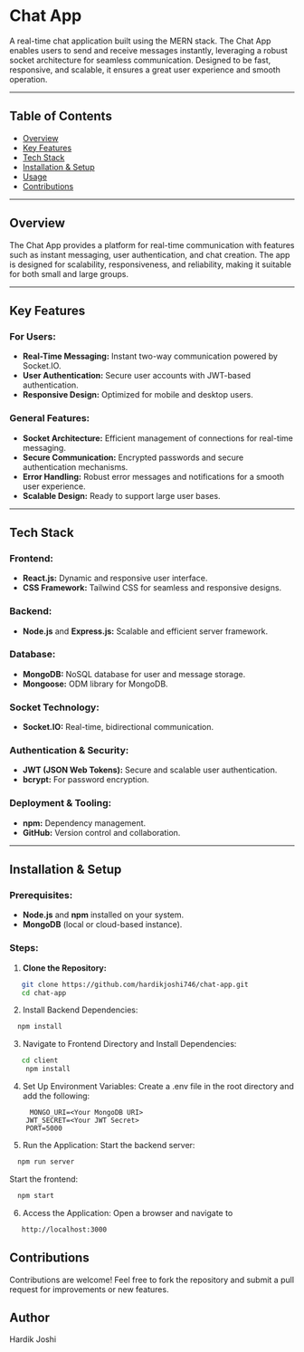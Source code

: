 # Chat App

A real-time chat application built using the MERN stack. The Chat App enables users to send and receive messages instantly, leveraging a robust socket architecture for seamless communication. Designed to be fast, responsive, and scalable, it ensures a great user experience and smooth operation.

---

## Table of Contents

- [Overview](#overview)
- [Key Features](#key-features)
- [Tech Stack](#tech-stack)
- [Installation & Setup](#installation--setup)
- [Usage](#usage)
- [Contributions](#contributions)

---

## Overview

The Chat App provides a platform for real-time communication with features such as instant messaging, user authentication, and chat creation. The app is designed for scalability, responsiveness, and reliability, making it suitable for both small and large groups.

---

## Key Features

### For Users:
- **Real-Time Messaging:** Instant two-way communication powered by Socket.IO.
- **User Authentication:** Secure user accounts with JWT-based authentication.
- **Responsive Design:** Optimized for mobile and desktop users.

### General Features:
- **Socket Architecture:** Efficient management of connections for real-time messaging.
- **Secure Communication:** Encrypted passwords and secure authentication mechanisms.
- **Error Handling:** Robust error messages and notifications for a smooth user experience.
- **Scalable Design:** Ready to support large user bases.

---

## Tech Stack

### Frontend:
- **React.js:** Dynamic and responsive user interface.
- **CSS Framework:** Tailwind CSS for seamless and responsive designs.

### Backend:
- **Node.js** and **Express.js:** Scalable and efficient server framework.

### Database:
- **MongoDB:** NoSQL database for user and message storage.
- **Mongoose:** ODM library for MongoDB.

### Socket Technology:
- **Socket.IO:** Real-time, bidirectional communication.

### Authentication & Security:
- **JWT (JSON Web Tokens):** Secure and scalable user authentication.
- **bcrypt:** For password encryption.

### Deployment & Tooling:
- **npm:** Dependency management.
- **GitHub:** Version control and collaboration.

---

## Installation & Setup

### Prerequisites:
- **Node.js** and **npm** installed on your system.
- **MongoDB** (local or cloud-based instance).

### Steps:

1. **Clone the Repository:**
```bash
   git clone https://github.com/hardikjoshi746/chat-app.git
   cd chat-app
```
2. Install Backend Dependencies:
```bash
  npm install
```

3. Navigate to Frontend Directory and Install Dependencies:
```bash
   cd client
    npm install
```
4. Set Up Environment Variables: Create a .env file in the root directory and add the following:
```
     MONGO_URI=<Your MongoDB URI>
    JWT_SECRET=<Your JWT Secret>
    PORT=5000
```
5. Run the Application:
  Start the backend server:
```bash
  npm run server
```
  Start the frontend:
```bash
  npm start
```
6. Access the Application: Open a browser and navigate to
```bash
   http://localhost:3000
```
   

## Contributions

Contributions are welcome! Feel free to fork the repository and submit a pull request for improvements or new features.

## Author
Hardik Joshi
